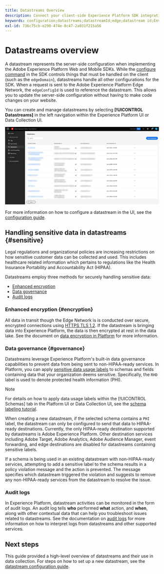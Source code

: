 ```yaml
---
title: Datastreams Overview
description: Connect your client-side Experience Platform SDK integration with Adobe products and third-party destinations.
keywords: configuration;datastreams;datastreamId;edge;datastream id;Environment Settings;edgeConfigId;identity;id sync enabled;ID Sync Container ID;Sandbox;Streaming Inlet;Event Dataset;target;client code;Property Token;Target Environment ID;Cookie Destinations;url Destinations;Analytics Settings Blockreport suite id;Data Prep for Data Collection;Data Prep;Mapper;XDM Mapper;Mapper on Edge;
exl-id: 736c75cb-e290-474e-8c47-2a031f215a56
---
```

# Datastreams overview

A datastream represents the server-side configuration when implementing the Adobe Experience Platform Web and Mobile SDKs. While the [configure command](../fundamentals/configuring-the-sdk.md) in the SDK controls things that must be handled on the client (such as the `edgeDomain`), datastreams handle all other configurations for the SDK. When a request is sent to the Adobe Experience Platform Edge Network, the `edgeConfigId` is used to reference the datastream. This allows you to update the server-side configuration without having to make code changes on your website. 

You can create and manage datastreams by selecting **[!UICONTROL Datastreams]** in the left navigation within the Experience Platform UI or Data Collection UI.

![Datastreams tab in the Data Collection UI](../images/datastreams/overview/datastreams-tab.png)

For more information on how to configure a datastream in the UI, see the [configuration guide](./configure.md).

## Handling sensitive data in datastreams {#sensitive}

Legal regulations and organizational policies are increasing restrictions on how sensitive customer data can be collected and used. This includes healthcare related information which pertains to regulations like the Health Insurance Portability and Accountability Act (HIPAA).

Datastreams employ three methods for securely handling sensitive data:

* [Enhanced encryption](#encryption)
* [Data governance](#governance)
* [Audit logs](#audit-logs)

### Enhanced encryption {#encryption}

All data in transit though the Edge Network is is conducted over secure, encrypted connections using [HTTPS TLS 1.2](https://datatracker.ietf.org/doc/html/rfc5246). If the datastream is bringing data into Experience Platform, the data is then encrypted at rest in the data lake. See the document on [data encryption in Platform](../../landing/governance-privacy-security/encryption.md) for more information.

### Data governance {#governance}

Datastreams leverage Experience Platform's built-in data governance capabilities to prevent data from being sent to non-HIPAA-ready services. In Platform, you can apply [sensitive data usage labels](../../data-governance/labels/reference.md#sensitive) to schemas and fields containing data that your organization deems sensitive. Specifically, the `RHD` label is used to denote protected health information (PHI).

>[!NOTE]
>
>For details on how to apply data usage labels within the [!UICONTROL Schemas] tab in the Platform UI or Data Collection UI, see the [schema labeling tutorial](../../xdm/tutorials/labels.md).

When creating a new datastream, if the selected schema contains a `PHI` label, the datastream can only be configured to send that data to HIPAA-ready destinations. Currently, the only HIPAA-ready destination supported by datastreams is Adobe Experience Platform. Other destination services including Adobe Target, Adobe Analytics, Adobe Audience Manager, event forwarding, and edge destinations are disabled for datastreams containing sensitive labels.

If a schema is being used in an existing datastream with non-HIPAA-ready services, attempting to add a sensitive label to the schema results in a policy violation message and the action is prevented. The message specifies which datastream triggered the violation and suggests to remove any non-HIPAA-ready services from the datastream to resolve the issue.

### Audit logs

In Experience Platform, datastream activities can be monitored in the form of audit logs. An audit log tells **who** performed **what** action, and **when**, along with other contextual data that can help you troubleshoot issues related to datastreams. See the documentation on [audit logs](../../landing/governance-privacy-security/audit-logs/overview.md) for more information on how to interpret logs from datastreams and other supported services.

## Next steps

This guide provided a high-level overview of datastreams and their use in data collection. For steps on how to set up a new datastream, see the [datastream configuration guide](./configure.md).
